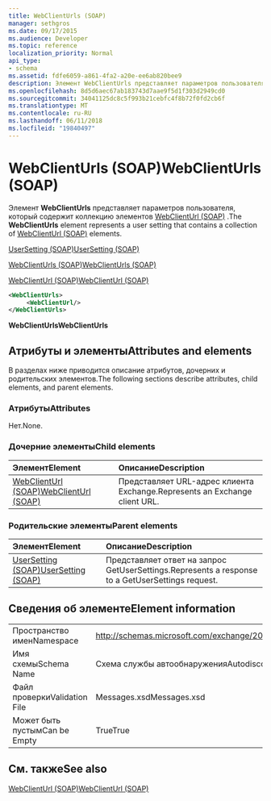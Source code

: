 ```yaml
---
title: WebClientUrls (SOAP)
manager: sethgros
ms.date: 09/17/2015
ms.audience: Developer
ms.topic: reference
localization_priority: Normal
api_type:
- schema
ms.assetid: fdfe6059-a861-4fa2-a20e-ee6ab820bee9
description: Элемент WebClientUrls представляет параметров пользователя, который содержит коллекцию элементов WebClientUrl (SOAP).
ms.openlocfilehash: 8d5d6aec67ab183743d7aae9f5d1f303d2949cd0
ms.sourcegitcommit: 34041125dc8c5f993b21cebfc4f8b72f0fd2cb6f
ms.translationtype: MT
ms.contentlocale: ru-RU
ms.lasthandoff: 06/11/2018
ms.locfileid: "19840497"
---
```

# <a name="webclienturls-soap"></a><span data-ttu-id="d4f9a-103">WebClientUrls (SOAP)</span><span class="sxs-lookup"><span data-stu-id="d4f9a-103">WebClientUrls (SOAP)</span></span>

<span data-ttu-id="d4f9a-104">Элемент **WebClientUrls** представляет параметров пользователя, который содержит коллекцию элементов [WebClientUrl (SOAP)](webclienturl-soap.md) .</span><span class="sxs-lookup"><span data-stu-id="d4f9a-104">The **WebClientUrls** element represents a user setting that contains a collection of [WebClientUrl (SOAP)](webclienturl-soap.md) elements.</span></span> 
  
[<span data-ttu-id="d4f9a-105">UserSetting (SOAP)</span><span class="sxs-lookup"><span data-stu-id="d4f9a-105">UserSetting (SOAP)</span></span>](usersetting-soap.md)
  
[<span data-ttu-id="d4f9a-106">WebClientUrls (SOAP)</span><span class="sxs-lookup"><span data-stu-id="d4f9a-106">WebClientUrls (SOAP)</span></span>](webclienturls-soap.md)
  
[<span data-ttu-id="d4f9a-107">WebClientUrl (SOAP)</span><span class="sxs-lookup"><span data-stu-id="d4f9a-107">WebClientUrl (SOAP)</span></span>](webclienturl-soap.md)
  
```XML
<WebClientUrls>
     <WebClientUrl/>
</WebClientUrls>

```

 <span data-ttu-id="d4f9a-108">**WebClientUrls**</span><span class="sxs-lookup"><span data-stu-id="d4f9a-108">**WebClientUrls**</span></span>
## <a name="attributes-and-elements"></a><span data-ttu-id="d4f9a-109">Атрибуты и элементы</span><span class="sxs-lookup"><span data-stu-id="d4f9a-109">Attributes and elements</span></span>

<span data-ttu-id="d4f9a-110">В разделах ниже приводится описание атрибутов, дочерних и родительских элементов.</span><span class="sxs-lookup"><span data-stu-id="d4f9a-110">The following sections describe attributes, child elements, and parent elements.</span></span>
  
### <a name="attributes"></a><span data-ttu-id="d4f9a-111">Атрибуты</span><span class="sxs-lookup"><span data-stu-id="d4f9a-111">Attributes</span></span>

<span data-ttu-id="d4f9a-112">Нет.</span><span class="sxs-lookup"><span data-stu-id="d4f9a-112">None.</span></span>
  
### <a name="child-elements"></a><span data-ttu-id="d4f9a-113">Дочерние элементы</span><span class="sxs-lookup"><span data-stu-id="d4f9a-113">Child elements</span></span>

|<span data-ttu-id="d4f9a-114">**Элемент**</span><span class="sxs-lookup"><span data-stu-id="d4f9a-114">**Element**</span></span>|<span data-ttu-id="d4f9a-115">**Описание**</span><span class="sxs-lookup"><span data-stu-id="d4f9a-115">**Description**</span></span>|
|:-----|:-----|
|[<span data-ttu-id="d4f9a-116">WebClientUrl (SOAP)</span><span class="sxs-lookup"><span data-stu-id="d4f9a-116">WebClientUrl (SOAP)</span></span>](webclienturl-soap.md) <br/> |<span data-ttu-id="d4f9a-117">Представляет URL-адрес клиента Exchange.</span><span class="sxs-lookup"><span data-stu-id="d4f9a-117">Represents an Exchange client URL.</span></span>  <br/> |
   
### <a name="parent-elements"></a><span data-ttu-id="d4f9a-118">Родительские элементы</span><span class="sxs-lookup"><span data-stu-id="d4f9a-118">Parent elements</span></span>

|<span data-ttu-id="d4f9a-119">**Элемент**</span><span class="sxs-lookup"><span data-stu-id="d4f9a-119">**Element**</span></span>|<span data-ttu-id="d4f9a-120">**Описание**</span><span class="sxs-lookup"><span data-stu-id="d4f9a-120">**Description**</span></span>|
|:-----|:-----|
|[<span data-ttu-id="d4f9a-121">UserSetting (SOAP)</span><span class="sxs-lookup"><span data-stu-id="d4f9a-121">UserSetting (SOAP)</span></span>](usersetting-soap.md) <br/> |<span data-ttu-id="d4f9a-122">Представляет ответ на запрос GetUserSettings.</span><span class="sxs-lookup"><span data-stu-id="d4f9a-122">Represents a response to a GetUserSettings request.</span></span>  <br/> |
   
## <a name="element-information"></a><span data-ttu-id="d4f9a-123">Сведения об элементе</span><span class="sxs-lookup"><span data-stu-id="d4f9a-123">Element information</span></span>

|||
|:-----|:-----|
|<span data-ttu-id="d4f9a-124">Пространство имен</span><span class="sxs-lookup"><span data-stu-id="d4f9a-124">Namespace</span></span>  <br/> |http://schemas.microsoft.com/exchange/2010/Autodiscover  <br/> |
|<span data-ttu-id="d4f9a-125">Имя схемы</span><span class="sxs-lookup"><span data-stu-id="d4f9a-125">Schema Name</span></span>  <br/> |<span data-ttu-id="d4f9a-126">Схема службы автообнаружения</span><span class="sxs-lookup"><span data-stu-id="d4f9a-126">Autodiscover schema</span></span>  <br/> |
|<span data-ttu-id="d4f9a-127">Файл проверки</span><span class="sxs-lookup"><span data-stu-id="d4f9a-127">Validation File</span></span>  <br/> |<span data-ttu-id="d4f9a-128">Messages.xsd</span><span class="sxs-lookup"><span data-stu-id="d4f9a-128">Messages.xsd</span></span>  <br/> |
|<span data-ttu-id="d4f9a-129">Может быть пустым</span><span class="sxs-lookup"><span data-stu-id="d4f9a-129">Can be Empty</span></span>  <br/> |<span data-ttu-id="d4f9a-130">True</span><span class="sxs-lookup"><span data-stu-id="d4f9a-130">True</span></span>  <br/> |
   
## <a name="see-also"></a><span data-ttu-id="d4f9a-131">См. также</span><span class="sxs-lookup"><span data-stu-id="d4f9a-131">See also</span></span>



[<span data-ttu-id="d4f9a-132">WebClientUrl (SOAP)</span><span class="sxs-lookup"><span data-stu-id="d4f9a-132">WebClientUrl (SOAP)</span></span>](webclienturl-soap.md)

